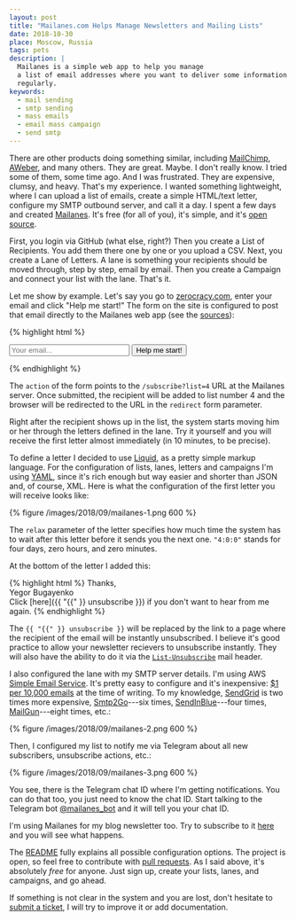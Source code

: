 ```yaml
---
layout: post
title: "Mailanes.com Helps Manage Newsletters and Mailing Lists"
date: 2018-10-30
place: Moscow, Russia
tags: pets
description: |
  Mailanes is a simple web app to help you manage
  a list of email addresses where you want to deliver some information
  regularly.
keywords:
  - mail sending
  - smtp sending
  - mass emails
  - email mass campaign
  - send smtp
---
```


There are other products doing something similar, including
[MailChimp](http://www.mailchimp.com/), [AWeber](http://www.aweber.com/), and
many others. They are great. Maybe. I don't really know. I tried some of them,
some time ago. And I was frustrated. They are expensive, clumsy, and heavy.
That's my experience. I wanted something lightweight, where I can upload
a list of emails, create a simple HTML/text letter, configure my SMTP outbound
server, and call it a day. I spent a few days and created
[Mailanes](http://www.mailanes.com). It's free (for all of you), it's simple,
and it's [open source](https://github.com/yegor256/mailanes/).

<!--more-->

First, you login via GitHub (what else, right?) Then you create a List
of Recipients. You add them there one by one or you upload a CSV. Next,
you create a Lane of Letters. A lane is something your recipients should
be moved through, step by step, email by email. Then you create a Campaign
and connect your list with the lane. That's it.

Let me show by example.
Let's say you go to [zerocracy.com](https://www.zerocracy.com), enter your email
and click "Help me start!" The form on the site is configured to post that
email directly to the Mailanes web app (see the [sources](https://www.zerocracy.com/)):

{% highlight html %}
<form method="POST" action="https://www.mailanes.com/subscribe?list=4">
  <input type="hidden" name="source" value="www.zerocracy.com"/>
  <input type="hidden" name="redirect" value="https://www.zerocracy.com/"/>
  <input type="email" name="email" placeholder="Your email..." size="24"/>
  <button type="submit">Help me start!</button>
</form>
{% endhighlight %}

The `action` of the form points to the `/subscribe?list=4` URL at the Mailanes
server. Once submitted, the recipient will be added to list number 4 and the browser
will be redirected to the URL in the `redirect` form parameter.

Right after the recipient shows up in the list, the system starts moving
him or her through the letters defined in the lane. Try it yourself and you
will receive the first letter almost immediately (in 10 minutes, to be precise).

To define a letter I decided to use [Liquid](https://github.com/Shopify/liquid),
as a pretty simple markup language. For the configuration of lists, lanes, letters
and campaigns I'm using [YAML](http://yaml.org/), since it's rich enough but
way easier and shorter than JSON and, of course, XML. Here is what the
configuration of the first letter you will receive looks like:

{% figure /images/2018/09/mailanes-1.png 600 %}

The `relax` parameter of the letter specifies how much time the system has
to wait after this letter before it sends you the next one. `"4:0:0"` stands
for four days, zero hours, and zero minutes.

At the bottom of the letter I added this:

{% highlight html %}
Thanks,<br/>
Yegor Bugayenko<br/>
Click [here]({{ "{{" }} unsubscribe }}) if you don't want to hear from me again.
{% endhighlight %}

The `{{ "{{" }} unsubscribe }}` will be replaced by the link to a page where
the recipient of the email will be instantly unsubscribed. I believe it's
good practice to allow your newsletter recievers to unsubscribe instantly.
They will also have the ability to do it via the [`List-Unsubscribe`](https://tools.ietf.org/html/rfc8058)
mail header.

I also configured the lane with my SMTP server details. I'm using
AWS [Simple Email Service](https://aws.amazon.com/ses/).
It's pretty easy to configure and it's inexpensive:
[$1 per 10,000 emails](https://aws.amazon.com/ses/pricing/) at the time of writing.
To my knowledge, [SendGrid](https://sendgrid.com/pricing/)
is two times more expensive,
[Smtp2Go](https://www.smtp2go.com)---six times,
[SendInBlue](https://www.sendinblue.com/pricing/)---four times,
[MailGun](https://www.mailgun.com/pricing)---eight times, etc.:

{% figure /images/2018/09/mailanes-2.png 600 %}

Then, I configured my list to notify me via Telegram about all new subscribers,
unsubscribe actions, etc.:

{% figure /images/2018/09/mailanes-3.png 600 %}

You see, there is the Telegram chat ID where I'm getting notifications. You can
do that too, you just need to know the chat ID. Start talking to the
Telegram bot [@mailanes_bot](https://t.me/mailanes_bot) and it will tell you your chat ID.

I'm using Mailanes for my blog newsletter too. Try to subscribe to it
[here](/about-me.html#subscribe) and you will see what happens.

The [README](https://github.com/yegor256/mailanes/blob/master/README.md) fully
explains all possible configuration options. The project is open, so feel free
to contribute with [pull requests](https://github.com/yegor256/mailanes).
As I said above, it's absolutely _free_
for anyone. Just sign up, create your lists, lanes, and campaigns, and go ahead.

If something is not clear in the system and you are lost, don't hesitate
to [submit a ticket](https://github.com/yegor256/mailanes/issues),
I will try to improve it or add documentation.
